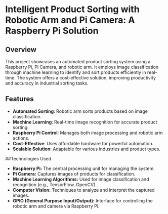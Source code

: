 
# Intelligent Product Sorting with Robotic Arm and Pi Camera: A Raspberry Pi Solution

## Overview
This project showcases an automated product sorting system using a Raspberry Pi, Pi Camera, and robotic arm. It employs image classification through machine learning to identify and sort products efficiently in real-time. The system offers a cost-effective solution, improving productivity and accuracy in industrial sorting tasks.

## Features
- **Automated Sorting**: Robotic arm sorts products based on image classification.
- **Machine Learning**: Real-time image recognition for accurate product sorting.
- **Raspberry Pi Control**: Manages both image processing and robotic arm actions.
- **Cost-Effective**: Uses affordable hardware for powerful automation.
- **Scalable Solution**: Adaptable for various industries and product types.

##Technologies Used
- **Raspberry Pi:** The central processing unit for managing the system.
- **Pi Camera:** Captures images of products for classification.
- **Machine Learning Algorithms:** Used for image classification and recognition (e.g., TensorFlow, OpenCV).
- **Computer Vision:** Techniques to analyze and interpret the captured images.
- **GPIO (General Purpose Input/Output):** Interface for controlling the robotic arm and camera via Raspberry Pi.
